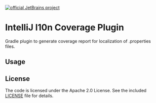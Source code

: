 [![official JetBrains project](http://jb.gg/badges/official-plastic.svg)](https://confluence.jetbrains.com/display/ALL/JetBrains+on+GitHub)

IntelliJ l10n Coverage Plugin
=============================

Gradle plugin to generate coverage report for localization of .properties files.

Usage
-----
                                                


License
-------

The code is licensed under the Apache 2.0 License. See the included
[LICENSE](LICENSE) file for details.


